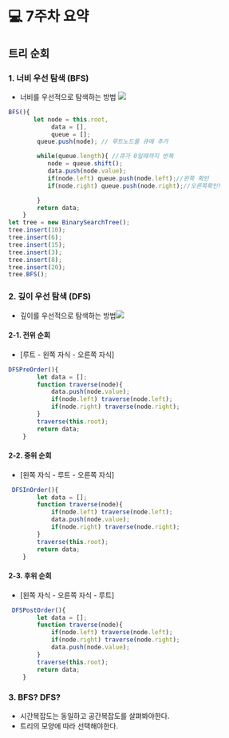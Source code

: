 # 💻 7주차 요약

## 트리 순회


### 1. 너비 우선 탐색 (BFS)
- 너비를 우선적으로 탐색하는 방법
![](https://velog.velcdn.com/images/haji3354/post/d90fabe1-f01c-4bd0-a2ab-2374125c3575/image.png)

```javascript
BFS(){
       let node = this.root,
            data = [],
            queue = [];
        queue.push(node); // 루트노드를 큐에 추가

        while(queue.length){ //큐가 0일때까지 반복
           node = queue.shift();
           data.push(node.value);
           if(node.left) queue.push(node.left);//왼쪽 확인
           if(node.right) queue.push(node.right);//오른쪽확인!

        }
        return data;
    }
let tree = new BinarySearchTree();
tree.insert(10);
tree.insert(6);
tree.insert(15);
tree.insert(3);
tree.insert(8);
tree.insert(20);
tree.BFS();

```
### 2. 깊이 우선 탐색 (DFS)
- 깊이를 우선적으로 탐색하는 방법![](https://velog.velcdn.com/images/haji3354/post/d6d5ed75-d4e2-4431-8e69-85df26246683/image.png)

#### 2-1. 전위 순회
- [루트 - 왼쪽 자식 - 오른쪽 자식]
```javascript
DFSPreOrder(){
        let data = [];
        function traverse(node){
            data.push(node.value);
            if(node.left) traverse(node.left);
            if(node.right) traverse(node.right);
        }
        traverse(this.root);
        return data;
    }
```
#### 2-2. 중위 순회
- [왼쪽 자식 - 루트 - 오른쪽 자식]
```javascript
 DFSInOrder(){
        let data = [];
        function traverse(node){
            if(node.left) traverse(node.left);
            data.push(node.value);
            if(node.right) traverse(node.right);
        }
        traverse(this.root);
        return data;
    }
```
#### 2-3. 후위 순회
- [왼쪽 자식 - 오른쪽 자식 - 루트]
```javascript
 DFSPostOrder(){
        let data = [];
        function traverse(node){
            if(node.left) traverse(node.left);
            if(node.right) traverse(node.right);
            data.push(node.value);
        }
        traverse(this.root);
        return data;
    }
```

### 3. BFS? DFS?
- 시간복잡도는 동일하고 공간복잡도를 살펴봐야한다.
- 트리의 모양에 따라 선택해야한다.
